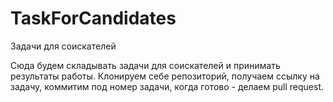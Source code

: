 # TaskForCandidates
Задачи для соискателей

Сюда будем складывать задачи для соискателей и принимать результаты работы.
Клонируем себе репозиторий, получаем ссылку на задачу, коммитим под номер задачи, когда готово - делаем pull request.
